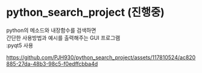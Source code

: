 # python_search_project (진행중)

python의 메소드와 내장함수를 검색하면 <br>
간단한 사용방법과 예시를 출력해주는 GUI 프로그램 <br>
:pyqt5 사용</br>



https://github.com/PJH930/python_search_project/assets/117810524/ac820885-27da-48b3-98c5-f0edffcbba4d







